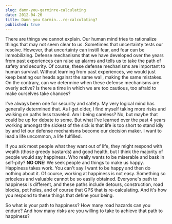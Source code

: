 ```yaml
---
slug: damn-you-garminre-calculating
date: 2012-04-26
title: Damn you Garmin...re-calculating?
published: true
---
```


There are things we cannot explain. Our human mind tries to rationalize things that may not seem clear to us. Sometimes that uncertainty tests our resolve. However, that uncertainty can instill fear, and fear can be immobilizing. Defense mechanisms that we have developed over the years from past experiences can raise up alarms and tells us to take the path of safety and security. Of course, these defense mechanisms are important to human survival. Without learning from past experiences, we would just keep beating our heads against the same wall, making the same mistakes. On the contrary, can we determine when these defense mechanisms are overly active? Is there a time in which we are too cautious, too afraid to make ourselves take chances?

I've always been one for security and safety. My very logical mind has generally determined that. As I get older, I find myself taking more risks and walking on paths less traveled. Am I being careless? No, but maybe that could be up for debate to some. But what I've learned over the past 4 years working amongst the sickest of the sick is that life is too short to stand idly by and let our defense mechanisms become our decision maker. I want to lead a life uncommon, a life fulfilled.

If you ask most people what they want out of life, they might respond with wealth (those greedy bastards) and good health, but I think the majority of people would say happiness. Who really wants to be miserable and bask in self-pity? <strong>NO ONE</strong>! We seek people and things to make us happy. Happiness takes work. You can't say I want to be happy and then do nothing about it. Of course, working at happiness is not easy. Something so priceless and valuable cannot be so easily obtained. Everyone's path to happiness is different, and these paths include detours, construction, road blocks, pot holes, and of course that GPS that is re-calculating. And it's how you respond to these things that define your being.

So what is your path to happiness? How many road hazards can you endure? And how many risks are you willing to take to achieve that path to happiness?